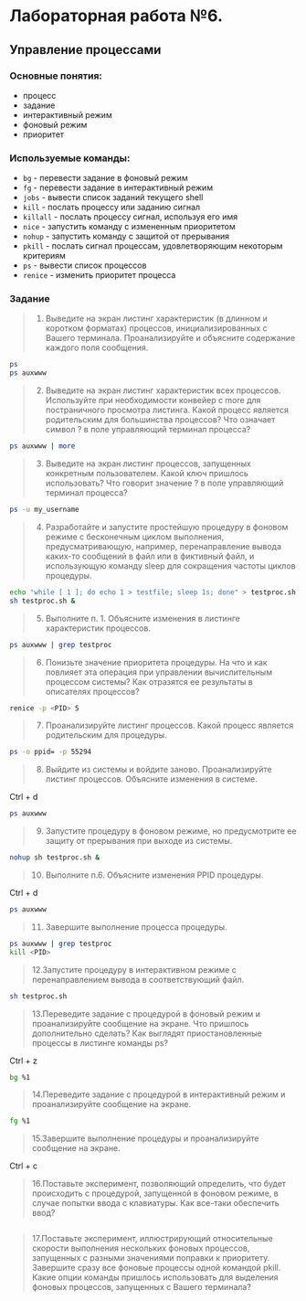 # Лабораторная работа №6. 
## Управление процессами

### Основные понятия:

+ 	процесс
+ 	задание
+ 	интерактивный режим
+ 	фоновый режим
+ 	приоритет

### Используемые команды:

+ `bg`	- перевести задание в фоновый режим
+ `fg`	- перевести задание в интерактивный режим
+ `jobs`	- вывести список заданий текущего shell
+ `kill`	- послать процессу или заданию сигнал
+ `killall`	- послать процессу сигнал, используя его имя
+ `nice`	- запустить команду с измененным приоритетом
+ `nohup`	- запустить команду с защитой от прерывания
+ `pkill`	- послать сигнал процессам, удовлетворяющим некоторым критериям
+ `ps`	- вывести список процессов
+ `renice`	- изменить приоритет процесса

### Задание

> 1. Выведите на экран листинг характеристик (в длинном и коротком форматах) процессов, инициализированных с Вашего терминала. Проанализируйте и объясните содержание каждого поля сообщения.

```bash
ps
ps auxwww
```

> 2. Выведите на экран листинг характеристик всех процессов. Используйте при необходимости конвейер с more для постраничного просмотра листинга. Какой процесс является родительским для большинства процессов? Что означает символ ? в поле управляющий терминал процесса?

```bash
ps auxwww | more
```

> 3. Выведите на экран листинг процессов, запущенных конкретным пользователем. Какой ключ пришлось использовать? Что говорит значение ? в поле управляющий терминал процесса?

```bash
ps -u my_username
```

> 4. Разработайте и запустите простейшую процедуру в фоновом режиме с бесконечным циклом выполнения, предусматривающую, например, перенаправление вывода каких-то сообщений в файл или в фиктивный файл, и использующую команду sleep для сокращения частоты циклов процедуры.

```bash
echo "while [ 1 ]; do echo 1 > testfile; sleep 1s; done" > testproc.sh
sh testproc.sh &
```

> 5. Выполните п. 1. Объясните изменения в листинге характеристик процессов.

```bash
ps auxwww | grep testproc
```

> 6. Понизьте значение приоритета процедуры. На что и как повлияет эта операция при управлении вычислительным процессом системы? Как отразятся ее результаты в описателях процессов?

```bash
renice -p <PID> 5
```

> 7. Проанализируйте листинг процессов. Какой процесс является родительским для процедуры.

```bash
ps -o ppid= -p 55294
```

> 8. Выйдите из системы и войдите заново. Проанализируйте листинг процессов. Объясните изменения в системе.

Ctrl + d
```bash
ps auxwww
```

> 9. Запустите процедуру в фоновом режиме, но предусмотрите ее защиту от прерывания при выходе из системы.

```bash
nohup sh testproc.sh &
```

> 10. Выполните п.6. Объясните изменения PPID процедуры.

Ctrl + d
```bash
ps auxwww
```

> 11. Завершите выполнение процесса процедуры.

```bash
ps auxwww | grep testproc
kill <PID>
```

> 12.Запустите процедуру в интерактивном режиме с перенаправлением вывода в соответствующий файл.

```bash
sh testproc.sh
```

> 13.Переведите задание с процедурой в фоновый режим и проанализируйте сообщение на экране. Что пришлось дополнительно сделать? Как выглядят приостановленные процессы в листинге команды ps?

Ctrl + z
```bash
bg %1
```

> 14.Переведите задание с процедурой в интерактивный режим и проанализируйте сообщение на экране.

```bash
fg %1
```

> 15.Завершите выполнение процедуры и проанализируйте сообщение на экране.

Ctrl + c

> 16.Поставьте эксперимент, позволяющий определить, что будет происходить с процедурой, запущенной в фоновом режиме, в случае попытки ввода с клавиатуры. Как все-таки обеспечить ввод?

```bash
```

> 17.Поставьте эксперимент, иллюстрирующий относительные скорости выполнения нескольких фоновых процессов, запущенных с разными значениями поправки к приоритету. Завершите сразу все фоновые процессы одной командой pkill. Какие опции команды пришлось использовать для выделения фоновых процессов, запущенных с Вашего терминала?

```bash
```
